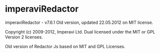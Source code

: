 imperaviRedactor
================

imperaviRedactor - v7.6.1
Old version, updated 22.05.2012 on MIT license.

Copyright (c) 2009-2012, Imperavi Ltd.
Dual licensed under the MIT or GPL Version 2 licenses.

Old version of Redactor Js based on MIT and GPL Licenses.
